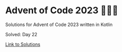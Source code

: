 # Advent of Code 2023 🎄🌟🎅
Solutions for Advent of Code 2023 written in Kotlin

Solved: Day 22

[Link to Solutions](https://github.com/patrick-elmquist/Advent-of-Code-2023/tree/main/src/main/kotlin)
